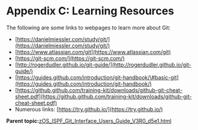 # Appendix C: Learning Resources

The following are some links to webpages to learn more about Git:

-   [https://danielmiessler.com/study/git/](https://danielmiessler.com/study/git/)
-   [https://www.atlassian.com/git](https://www.atlassian.com/git)
-   [https://git-scm.com/](https://git-scm.com/)
-   [http://rogerdudler.github.io/git-guide/](http://rogerdudler.github.io/git-guide/)
-   [https://guides.github.com/introduction/git-handbook/\#basic-git](https://guides.github.com/introduction/git-handbook/)
-   [https://github.github.com/training-kit/downloads/github-git-cheat-sheet.pdf](https://github.github.com/training-kit/downloads/github-git-cheat-sheet.pdf)
-   Numerous links: [https://try.github.io/](https://try.github.io/)

**Parent topic:**[zOS\_ISPF\_Git\_Interface\_Users\_Guide\_V3R0\_d5e1.html](zOS_ISPF_Git_Interface_Users_Guide_V3R0_d5e1.html)

